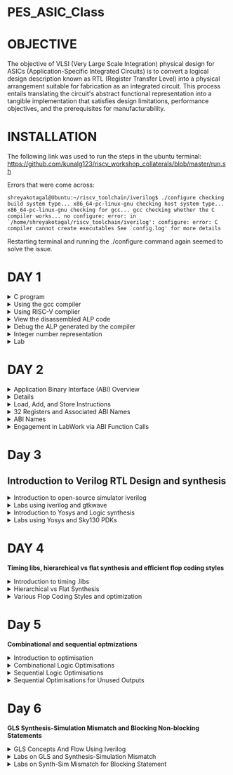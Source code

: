 # PES_ASIC_Class
# OBJECTIVE

The objective of VLSI (Very Large Scale Integration) physical design for ASICs (Application-Specific Integrated Circuits) is to convert a logical design description known as RTL (Register Transfer Level) into a physical arrangement suitable for fabrication as an integrated circuit. This process entails translating the circuit's abstract functional representation into a tangible implementation that satisfies design limitations, performance objectives, and the prerequisites for manufacturability.

# INSTALLATION

The following link was used to run the steps in the ubuntu terminal: https://github.com/kunalg123/riscv_workshop_collaterals/blob/master/run.sh

Errors that were come across:

```
shreyakotagal@Ubuntu:~/riscv_toolchain/iverilog$ ./configure checking build system type... x86_64-pc-linux-gnu checking host system type... x86_64-pc-linux-gnu checking for gcc... gcc checking whether the C compiler works... no configure: error: in `/home/shreyakotagal/riscv_toolchain/iverilog': configure: error: C compiler cannot create executables See `config.log' for more details
```

Restarting terminal and running the ./configure command again seemed to solve the issue.

# DAY 1
<details>
<summary> C program </summary>
<br>
Program to find the sum from 1 to n numbers

```
#include<stdio.h>
int main()
{
	int i, sum=0, n=35;
	for (i=1;i<=n; ++i) {
	sum +=i;
	}
	printf("Sum of numbers from 1 to %d is %d \n",n,sum);
	return 0;
}

```
</details>

<details> 
<summary> Using the gcc compiler </summary> 

Initially the command ```leafpad sum1ton.c ``` was used to write the program in the editor leafpad. 
Compiling and running the program with 

```
gcc sum1ton.c
./a.out
```

The following result was obtained:

![image](https://github.com/shreyakotagal/pes_asic_class/assets/117657204/1d1ffe1c-22e4-441b-bb2d-f98698f689e0)

 </details>
<details>
<summary> Using RISC-V complier </summary>

``` riscv64-unknown-elf-gcc -O1 -march=rv64i -mabi=lp64 -o sum1ton.o sum1ton.c ``` command was used to compile using riscv compiler.
Initially it threw an error 

![image](https://github.com/shreyakotagal/pes_asic_class/assets/117657204/8204a6ed-0a10-4cde-a0cb-b56b558149c5)

Adding the following commands and restarting terminal solved the error

``` 
export PATH=~/riscv_toolchain/riscv64-unknown-elf-gcc-8.3.0-2019.08.0-x86_64-linux-ubuntu14/bin:$PATH
export PATH=~/riscv_toolchain/riscv64-unknown-elf-gcc-8.3.0-2019.08.0-x86_64-linux-ubuntu14/riscv64-unknown-elf/bin:$PATH
```

![image](https://github.com/shreyakotagal/pes_asic_class/assets/117657204/327682ff-ca97-4095-923d-4241aa61ad32)

```-O<number>``` : level of optimisation required

```-mabi``` : specifies the ABI (Application Binary Interface) to be used during code generation according to the requirements

```-march``` : specifies target architecture
</details>

<details>
<summary> View the disassembled ALP code </summary>

```riscv64-unkonwn-elf-objdump sum1ton.o```

While viewing the alp code, we need to look at the main section, to do so, we search ```\main``` till the correct section is found, use ```n``` to go further down to other "main". 

Here, since we used -O1 optimisation, the number of instructions are 15.

![image](https://github.com/shreyakotagal/pes_asic_class/assets/117657204/cfab8256-9f33-4fc1-aa03-4c9a6834b3b2)

When we use -Ofast optimisation, we can see that the number of instructions have been reduced to 12.

![image](https://github.com/shreyakotagal/pes_asic_class/assets/117657204/0384dd9c-f7dd-44d2-8c55-26f77a3fc4f1)
</details>

<details>
<summary> Debug the ALP generated by the compiler </summary>

```spike -d pk sum1ton.o```

![image](https://github.com/shreyakotagal/pes_asic_class/assets/117657204/b9d34030-fbe1-4648-b6c4-5abfd5d51395)
	
</details>

<details> 
<summary> Integer number representation </summary> 
<details> 
<summary> Unsigned Numbers </summary>
Unsigned numbers, also known as non-negative numbers, are numerical values that represent magnitudes without indicating direction or sign.
Range: 0 to 2^(N) - 1.
</details>
<details>
<summary> Signed Numbers </summary>
Signed numbers are numerical values that can represent both positive and negative magnitudes, along with zero.
Range : -(2^(N-1)) to 2^(N-1) - 1.

64 bit Number System For Unsigned Numbers
* RISC-V doubleword can represent 0 to (2^(64) - 1) unsigned numbers or positive numbers
* RISC-V doubleword can represent 0 to (2^(63) - 1)positive & (-1) to (-2^63) negative numbers

![image](https://github.com/shreyakotagal/pes_asic_class/assets/117657204/1ad11856-555a-4d1c-b0fc-4be84b9f8aff)
</details>
</details>

<details>
<summary> Lab </summary> 
	
**Unsigned 64-bit Number**

```
#include <stdio.h>
#include <math.h>

int main()
{
	unsigned long long int max = (unsigned long long int) (pow(2,64) -1);
	unsigned long long int min = (unsigned long long int) (pow(2,64) *(-1));
	printf("lowest number represented by unsigned 64-bit integer is %llu\n",min);
	printf("highest number represented by unsigned 64-bit integer is %llu\n",max);
	return 0;
}

```

![image](https://github.com/shreyakotagal/pes_asic_class/assets/117657204/5c85970f-cd82-41c2-b819-2a3e9339f252)

**Signed 64-bit Number**

```
#include <stdio.h>
#include <math.h>

int main()
{
	long long int max = (long long int) (pow(2,63) -1);
	long long int min = (long long int) (pow(2,63) *(-1));
	printf("lowest number represented by signed 64-bit integer is %lld\n",min);
	printf("highest number represented by signed 64-bit integer is %lld\n",max);
	return 0;
}
```

![image](https://github.com/shreyakotagal/pes_asic_class/assets/117657204/eeaef59e-239f-4c23-a654-bef97e5127d8)

</details> 
</details>

# DAY 2

<details> 
<summary> Application Binary Interface (ABI) Overview </summary>

An Application Binary Interface (ABI) constitutes a set of regulations that oversee the arrangement and access of functions, data structures, and system calls within a binary program or library. This framework establishes the fundamental interaction between distinct components of a program or between a program and the operating system. Noteworthy aspects of an ABI encompass:

1. Binary Harmony: ABIs ensure that binary code generated by one compiler or platform can harmonize seamlessly with code produced by another, provided they adhere to the same ABI specifications.

2. Function Calling Protocol: ABIs dictate the protocol for invoking functions, encompassing the sequence and location of arguments and return values, as well as the management of the call stack during function invocations.

3. Register Utilization: ABIs specify which registers are earmarked for specific purposes (e.g., argument passing, return values, temporary storage) and the manner in which they are managed during function calls.

4. Data Arrangement: ABIs outline the arrangement of data structures, such as structs and arrays, in memory, including guidelines for alignment and padding.

5. Exception Handling: They delineate the treatment of exceptions (e.g., hardware or software interrupts), encompassing the transition of control between user code and exception handlers.

6. System Calls: ABIs detail the manner in which programs interact with the operating system via system calls, including the mechanism for passing arguments and retrieving results.

7. Platform Neutrality: ABIs foster compatibility across distinct platforms (e.g., diverse CPU architectures or operating systems) by offering a standardized interface.

8. Dynamic Linking: They address dynamic linking aspects, including the loading and linking of shared libraries (DLLs on Windows or shared objects on Unix-based systems) during runtime.

9. Versioning: Certain ABIs incorporate mechanisms for versioning, enabling future modifications without disrupting compatibility with existing code.

10. Documentation: ABIs are typically documented and published, facilitating developers in crafting code that adheres to the ABI's specifications.

11. Toolchain Support: Compilers and assemblers are designed to produce code in accordance with the ABI, ensuring interoperability among code generated by varied tools.

12. Cross-Platform Development: ABIs hold special significance in cross-platform development, where code must execute on multiple platforms with potentially distinct hardware architectures and operating systems.

13. Security: ABIs may encompass security-related elements, such as safeguards against buffer overflows and stack vulnerabilities.

</details>

<details> 
<summmary> Memory Allocation for Multi-Byte Values </summmary>

Storing a 64-bit number (or any multi-byte value) in memory necessitates awareness of byte order, leading to proper byte arrangement.

Little-Endian: In little-endian format, the least significant byte (LSB) is stored at the lowest memory address, while the most significant byte (MSB) is positioned at the highest memory address.

Big-Endian: Conversely, big-endian format places the most significant byte (MSB) at the lowest memory address, while the least significant byte (LSB) is located at the highest memory address.
</details>
<details> 
<summary> Load, Add, and Store Instructions </summary>

Fundamental operations within computer architecture and assembly programming encompass Load, Add, and Store instructions, serving to manipulate data in memory and registers.

Illustrative Example: ``` ld x8, 16(x23) ```
In this instance:

* ``` ld ``` signifies the load double-word instruction.
* ``` x8 ``` denotes the destination register.
* ``` 16(x23) ``` designates the memory address indicated by register x23 (base address + offset).

![image](https://github.com/shreyakotagal/pes_asic_class/assets/117657204/218b78bb-b5bb-466f-bfca-4ba81e277af8)

Illustrative Example: ``` add x8, x24, x8 ```

![image](https://github.com/shreyakotagal/pes_asic_class/assets/117657204/0eb9fcc4-8f33-4f93-8d6a-7e9f472c2bd4)


Here:

``` add ``` signifies the add instruction.
``` x8 ``` represents the destination register.
``` x24 ``` and ``` x8 ``` are source registers.

</details>
<details> 
<summary> 32 Registers and Associated ABI Names </summary>

The decision regarding the quantity of registers within a processor's architecture, such as the RISC-V RV64 configuration with its 32 general-purpose registers, involves a compromise between several factors. While contemporary processors might feature more registers, augmenting their number could result in larger instructions, consuming additional memory and potentially impeding instruction fetch and decoding.

</details>
<details> 
<summary> ABI Names </summary>

![image](https://github.com/shreyakotagal/pes_asic_class/assets/117657204/552014f8-c279-431f-b9c5-426fa0d97c53)

ABI names for registers furnish a standardized method to indicate the purpose and application of specific registers within a software ecosystem. These designations are pivotal in preserving compatibility, optimizing code generation, and facilitating communication among diverse software components.

</details>
<details> 
<summary> Engagement in LabWork via ABI Function Calls </summary>

![image](https://github.com/shreyakotagal/pes_asic_class/assets/117657204/fad63027-9e84-48fa-918d-bbb31f52a61d)

**C Program** 

custom1to9.c
```

#include <stdio.h>

extern int load(int x, int y);

int main()
{
  int result = 0;
  int count = 9;
  result = load(0x0, count+1);
  printf("Sum of numbers from 1 to 9 is %d\n", result);
}

```

**Assembly File** 

load.s

```
.section .text
.global load
.type load, @function
load:
add a4, a0, zero
add a2, a0, a1
add a3, a0, zero
loop:
add a4, a3, a4
addi a3, a3, 1
blt a3, a2, loop
add a0, a4, zero
ret;
```
![image](https://github.com/shreyakotagal/pes_asic_class/assets/117657204/ff565dcb-9b6f-4c01-8fc3-32ecdcde4146)
</details>

# Day 3
## Introduction to Verilog RTL Design and synthesis
	
<details> 
<summary> Introduction to open-source simulator iverilog </summary>
	
Simulator

• RTL design is checked for adherence to the spec by simulating the design
• Simulator is the tool used for simulating the design
	• iverilog is the tool used for this course
Design
• Design is the actual Verilog code or set of Verilog codes which has the intended functionality to meet with the required specifications
TestBench
• TestBench is the setup to apply stimulus (test_vectors) to the design to check its functionality
How simulator works
• Simulator looks for the changes on the input signals
• Upon change to the input the output is evaluated
• If no change to the input, no change to the output
• Simulator is looking for change in the values of input
	
![image](https://github.com/shreyakotagal/pes_asic_class/assets/117657204/90f17c32-d553-4df6-b945-ce28f062b14d)
	
![image](https://github.com/shreyakotagal/pes_asic_class/assets/117657204/e401958a-daae-4611-9328-0d2a0cf6249f)

</details>

<details>
<summary> Labs using iverilog and gtkwave </summary>
using the command  ' git clone ' which cloned library files like standard cell library, primitives which are used for synthesis and few verilog codes for practice.

![image](https://github.com/shreyakotagal/pes_asic_class/assets/117657204/ec4a32ce-2dfd-4ca7-a98c-8daf41299d15)

exploring the verilog_files file,

![image](https://github.com/shreyakotagal/pes_asic_class/assets/117657204/af13a337-2c14-4c8a-905e-44e2426157a7)

![image](https://github.com/shreyakotagal/pes_asic_class/assets/117657204/a3d0869a-c4b8-4d91-94c5-41dc7a718caa)

![image](https://github.com/shreyakotagal/pes_asic_class/assets/117657204/b3155472-7553-4123-b951-a9831ffa5c3e)


</details>

<details>
<summary> Introduction to Yosys and Logic synthesis </summary>
	
Synthesizer

• It is a tool used for converting RTL design code to netlist.

• Here, the synthesizer used is Yosys.

Yosys

• It is an open-source framework for Verilog RTL synthesis and formal verification.

• Yosys provides a collection of tools and algorithms that enable designers to transform high-level RTL (Register Transfer Level) descriptions of digital circuits into optimized gate-level representations suitable for physical implementation on hardware.

![image](https://github.com/shreyakotagal/pes_asic_class/assets/117657204/40e59198-1f35-43ea-b171-d7c4d8be52f9)


• Design and .lib files are fed to the synthesizer to get a netlist file.

• Netlist is the representation of the design in the form of standard cells in the .lib

Commands used to perform different opertions:

* read_verilog to read the design
* read_liberty to read the .lib file
* write_verilog to write out the netlist file
To verify the synthesis

![image](https://github.com/shreyakotagal/pes_asic_class/assets/117657204/623017a3-c5d8-4441-889c-c5bc25e8e6b5)

* Netlist along with the tesbench is fed to the iverilog simulator.
* The vcd file generated is fed to the gtkwave simulator.
* The output on the simulator must be same as the output observed during RTL simulation.
* Same RTL testbench can be used as the primary inputs and primary outputs remain same between the RTL design and synthesised netlist.

Logic Synthesis

* Logic synthesis is a process in digital design that transforms a high-level hardware description of a digital circuit, typically in a hardware description language (HDL) like Verilog or VHDL, into a lower-level representation composed of logic gates and flip-flops.
* The goal of logic synthesis is to optimize the design for various criteria such as performance, area, power consumption, and timing.

.lib

* It is a collection of logical modules like And, Or, Not etc.
* It has different flavors of same gate like 2 input AND gate, 3 input AND gate etc with different performace speed.

Why fast and slow version of same gate?
* Fast and slow versions of gates are essential in digital circuit design to balance between clock frequency and timing constraints.
* Fast gates have shorter propagation delays and are used to reduce setup and hold time violations, allowing for higher clock frequencies.
* Slow gates, with longer delays, can be used to intentionally slow down critical paths or address timing issues.
* The Tclk formula helps calculate the maximum clock frequency while considering these factors.

Tclk formula: 
![image](https://github.com/shreyakotagal/pes_asic_class/assets/117657204/99c06308-bea9-4d7b-94b2-f54527ec0acf)

* t_setup: The setup time is the minimum time before the clock edge when the input data must be stable.
* t_hold: The hold time is the minimum time after the clock edge during which the input data must remain stable.
* t_propagation: This term represents the propagation delay of the logic gates in the critical path.
* Tcq: This term represents the clock-to-q delay of the flip-flops or registers used in the design. It's often a fixed value based on the chosen flip-flop technology.
</details>
<details> 
<summary> Labs using Yosys and Sky130 PDKs </summary>

* Open verilog_files and invoke yosys 
* Read library: ```  read_liberty -lib ../lib/sky130_fd_sc_hd__tt_025C_1v80.lib  ```
* Read design: ``` read_verilog good_mux.v ```
* Synthesis: ``` synth -top good_mux ```
* Generate netlist: ``` abc -liberty ../lib/sky130_fd_sc_hd__tt_025C_1v80.lib ```

![image](https://github.com/shreyakotagal/pes_asic_class/assets/117657204/fb50cbf8-8e9b-4187-8696-de79c88441d7)

![image](https://github.com/shreyakotagal/pes_asic_class/assets/117657204/f15b751f-58ce-4c63-a86e-6b67c45a052f)

![image](https://github.com/shreyakotagal/pes_asic_class/assets/117657204/bb13875c-5e10-4fc5-9e04-6b83a00c58db)

* Logic realized: ``` show ```
  
![image](https://github.com/shreyakotagal/pes_asic_class/assets/117657204/f938ff9c-974b-4963-8893-de4aec79bad2)

*  netlist: ``` write_verilog -noattr good_mux_netlist.v```  ``` !gvim good_mux_netlist.v ```

![image](https://github.com/shreyakotagal/pes_asic_class/assets/117657204/12cf0b32-eb8a-4514-8d74-c35103def5e8)

</details>

# DAY 4

**Timing libs, hierarchical vs flat synthesis and efficient flop coding styles**

<details>
<summary> Introduction to timing .libs </summary>
	
* Open the .lib file  ``` sky138_fd_sc_hd_tt_025C_1v80.lib ```
  
* to turn of the red colour highlights use ``` :syn off ```
  
* Each library has P(process) V(voltage) T(temperature) are very important for a design to work
	* Process- variations due to fabrication
	* Voltage- variations of the circuit due to change in voltage
	* Temperature- variations due to temperature as semiconductors are very sensitive to temperature
   
* tt_025C_1v80 indicates a typical process, 025C indicates the temperature and 1v80 indicates the voltage
  
* This particular .lib file has a cmos technology and lookup table delay model
* Units and operating conditions are also mentioned
* It gives the features of the cells
* To enable line number : ``` se nu ```
* To view all the cells : ``` g// ```
* To view any instance : ``` /instance ``` 
* Since there are 5 inputs, for all the 32 possible combinations, it gives the delay, power and all the other parameters for each cell.
	
![image](https://github.com/shreyakotagal/pes_asic_class/assets/117657204/4dd5aadc-3c1c-4939-b6eb-7dcecc933942)

Power, Timings and Area analysis of the different AND Gates

![image](https://github.com/shreyakotagal/pes_asic_class/assets/117657204/73e1ad4b-1960-45fe-aeac-603a1fd2a130)
</details>
<details> 
<summary> Hierarchical vs Flat Synthesis </summary>

Hierarchical Synthesis:

* Hierarchical synthesis is an approach in digital design and logic synthesis where complex designs are broken down into smaller, more manageable modules or sub-circuits, and each module is synthesized individually.
* These synthesized modules are then integrated back into the overall design hierarchy.
* This approach helps manage the complexity of large designs and allows designers to work on different parts of the design independently.

* We use the module:  ``` multiple_modules.v ``` which lies in  ``` verilog_files ```

* Multiple_modules instantiates ``` sub_module1 ```  and ```  sub_module2 ```
* Launch yosys
* Read the library file ``` read_liberty -lib ../lib/sky130_fd_sc_hd__tt_025C_1v80.lib ``` 
* Read the verilog file ``` read_verilog multiple_modules.v ```
*  ``` synth -top multiple_modules to set it as top module ```
*  ``` abc -liberty ../lib/sky130_fd_sc_hd__tt_025C_1v80.lib ```
*  To view the netlist ``` show multiple_modules ```
*  ``` write_verilog -noattr multiple_modules_hier.v ```
*  ``` !gvim multiple_modules_hier.v ```

Attached below is the execution of all the above commands

![image](https://github.com/shreyakotagal/pes_asic_class/assets/117657204/f4551302-8aaa-4089-8c3e-f80a24a22110)

![image](https://github.com/shreyakotagal/pes_asic_class/assets/117657204/7484fca6-76e9-451e-8c52-9d4eb8de61b8)

![image](https://github.com/shreyakotagal/pes_asic_class/assets/117657204/d82c4fae-1c76-4ead-a5cc-a2cb0ace7d4b)

![image](https://github.com/shreyakotagal/pes_asic_class/assets/117657204/09111632-74f7-48b0-b6a9-06b8844f138b)

![image](https://github.com/shreyakotagal/pes_asic_class/assets/117657204/fdfcf8e7-6df5-4a0d-8ad3-5916a6c14c41)

![image](https://github.com/shreyakotagal/pes_asic_class/assets/117657204/2ca8339b-ab5e-4d86-aca3-72300855ea37)

For flatten 

![image](https://github.com/shreyakotagal/pes_asic_class/assets/117657204/4839fc3f-b450-4125-9502-5433a7b7630e)

 ![image](https://github.com/shreyakotagal/pes_asic_class/assets/117657204/aa8f383f-4f36-4d4f-aeb2-6462eb8af3ba)

![image](https://github.com/shreyakotagal/pes_asic_class/assets/117657204/5b20d9fb-f234-4b84-babe-45c120d53951)


</details>
<details>

<summary> Various Flop Coding Styles and optimization </summary>

<details> 
<summary> Why do we need a Flop? </summary>

* A flip-flop (often abbreviated as "flop") is a fundamental building block in digital circuit design.
* It's a type of sequential logic element that stores binary information (0 or 1) and can change its output based on clock signals and input values.
* In a combinational circuit, the output changes after the propagation delay of the circuit once inputs are changed.
* During the propagation of data, if there are different paths with different propagation delays, then a glitch might occur.
* There will be multiple glitches for multiple combinational circuits.
* Hence, we need flops to store the data from the combinational circuits.
* When a flop is used, the output of combinational circuit is stored in it and it is propagated only at the posedge or negedge of the clock so that the next combinational circuit gets a glitch free input thereby stabilising the output.
* We use control pins like set and reset to initialise the flops.
* They can be synchronous and asynchronous.

**D Flip-Flop with Asynchronous Reset**

When the reset is high, the output of the flip-flop is forced to 0, irrespective of the clock signal.
Else, on the positive edge of the clock, the stored value is updated at the output.

``` gvim dff_asyncres_syncres.v```

**D Flip_Flop with Asynchronous Set**

When the set is high, the output of the flip-flop is forced to 1, irrespective of the clock signal.
Else, on positive edge of the clock, the stored value is updated at the output.

``` gvim dff_async_set.v ```


**D Flip-Flop with Synchronous Reset**

When the reset is high on the positive edge of the clock, the output of the flip-flop is forced to 0.
Else, on the positive edge of the clock, the stored value is updated at the output.

``` gvim dff_syncres.v ```

**D Flip-Flop with Asynchronous Reset and Synchronous Reset**

When the asynchronous resest is high, the output is forced to 0.
When the synchronous reset is high at the positive edge of the clock, the output is forced to 0.
Else, on the positive edge of the clock, the stored value is updated at the output.
Here, it is a combination of both synchronous and asynchronous reset DFF.

``` gvim dff_asyncres_syncres.v ```
</details>

<details>
<summary> Lab Flop Synthesis Simulations </summary>

**D Flip-Flop with Asynchronous Reset**

* **Simulation**
```
cd vsd/sky130RTLDesignAndSynthesisWorkshop/verilog_files
iverilog dff_asyncres.v tb_dff_asyncres.v
./a.out
gtkwave tb_dff_asyncres.vcd
```

* **Synthesis**
```
cd vsd/sky130RTLDesignAndSynthesisWorkshop/verilog_files
yosys
read_liberty -lib ../lib/sky130_fd_sc_hd__tt_025C_1v80.lib
read_verilog dff_asyncres.v
synth -top dff_asyncres
dfflibmap -liberty ../lib/sky130_fd_sc_hd__tt_025C_1v80.lib
abc -liberty ../lib/sky130_fd_sc_hd__tt_025C_1v80.lib
show
```


**D Flip_Flop with Asynchronous Set**

* **Simulation**
```
cd vsd/sky130RTLDesignAndSynthesisWorkshop/verilog_files
iverilog dff_async_set.v tb_dff_async_set.v
./a.out
gtkwave tb_dff_async_set.vcd
```

* **Synthesis**
```
cd vsd/sky130RTLDesignAndSynthesisWorkshop/verilog_files
yosys
read_liberty -lib ../lib/sky130_fd_sc_hd__tt_025C_1v80.lib
read_verilog dff_async_set.v
synth -top dff_async_set
dfflibmap -liberty ../lib/sky130_fd_sc_hd__tt_025C_1v80.lib
abc -liberty ../lib/sky130_fd_sc_hd__tt_025C_1v80.lib
show
```

**D Flip-Flop with Synchronous Reset**

* **Simulation**
```
cd vsd/sky130RTLDesignAndSynthesisWorkshop/verilog_files
iverilog dff_syncres.v tb_dff_syncres.v
./a.out
gtkwave tb_dff_syncres.vcd
```

* **Synthesis**
```
cd vsd/sky130RTLDesignAndSynthesisWorkshop/verilog_files
yosys
read_liberty -lib ../lib/sky130_fd_sc_hd__tt_025C_1v80.lib
read_verilog dff_syncres.v
synth -top dff_syncres
dfflibmap -liberty ../lib/sky130_fd_sc_hd__tt_025C_1v80.lib 
abc -liberty ../lib/sky130_fd_sc_hd__tt_025C_1v80.lib
show
```
</details>
<details>
<summary> Interesting Optimisations </summary>

```
gvim mult_2.v
read_liberty -lib ../lib/sky130_fd_sc_hd__tt_025C_1v80.lib
read_verilog mult_2.v
synth -top mul2
abc -liberty ../lib/sky130_fd_sc_hd__tt_025C_1v80.lib
show
```
![image](https://github.com/shreyakotagal/pes_asic_class/assets/117657204/8e93ea0b-510d-4d34-90b6-b910c5cd93b3)

![image](https://github.com/shreyakotagal/pes_asic_class/assets/117657204/8805f00b-1e66-4825-972e-e8691e113ff8)

![image](https://github.com/shreyakotagal/pes_asic_class/assets/117657204/fe0741fa-4e1b-4f8a-99da-b10690cdf20f)

```
write_verilog -noattr mul2_netlist.v
!gvim mul2_netlist.v
```

![image](https://github.com/shreyakotagal/pes_asic_class/assets/117657204/f1750f37-aee4-4004-804e-ba7239fcd68e)

```
gvim mult_8.v
read_liberty -lib ../lib/sky130_fd_sc_hd__tt_025C_1v80.lib  
read_verilog mult_8.v
synth -top mult8
abc -liberty ../lib/sky130_fd_sc_hd__tt_025C_1v80.lib
show
```
![image](https://github.com/shreyakotagal/pes_asic_class/assets/117657204/47c3508d-cc59-48b1-a49b-348c7ac3c31b)

![image](https://github.com/shreyakotagal/pes_asic_class/assets/117657204/855954d7-33f0-45bb-89f9-5d669fc88b39)

![image](https://github.com/shreyakotagal/pes_asic_class/assets/117657204/6f3df8f1-f777-41c0-97ab-9673e8f25510)

```
write_verilog -noattr mult8_netlist.v
!gvim mult8_netlist.v
```
![image](https://github.com/shreyakotagal/pes_asic_class/assets/117657204/2a36c6d0-eb64-4c2b-9661-8246518598bd)

</details>
</details>

# Day 5

**Combinational and sequential optmizations**

<details>

<summary> Introduction to optimisation </summary>
<details> 
<summary> Combinational Optimisation </summary>

* Combinational logic refers to logic circuits where the outputs depend only on the current inputs and not on any previous states.
* Combinational optimization is a field of study in computer science and operations research that focuses on finding the best possible solution from a finite set of options for problems that involve discrete variables and have no inherent notion of time.
* Optimising the combinational logic circuit is squeezing the logic to get the most optimized digital design so that the circuit finally is area and power efficient.
Techniques for Optimisations:
* Constant propagation is an optimization technique used in compiler design and digital circuit synthesis to improve the efficiency of code and circuit implementations by replacing variables or expressions with their constant values where applicable.
* Boolean logic optimization, also known as logic minimization or Boolean function simplification, is a process in digital design that aims to simplify Boolean expressions or logic circuits by reducing the number of terms, literals, and gates required to implement a given logical function.
</details>

<details> 
<summary> Sequential Logic Optimisations </summary>

* Sequential logic optimizations involve improving the efficiency, performance, and resource utilization of digital circuits that include memory elements like flip-flops and latches.
* Optimizing sequential logic is crucial in ensuring that digital circuits meet timing requirements, consume minimal power, and occupy the least possible area while maintaining correct functionality.
Optimisation methods:
* Sequential constant propagation, also known as constant propagation across sequential elements, is an optimization technique used in digital design to identify and propagate constant values through sequential logic elements like flip-flops and registers. This technique aims to replace variable values with their known constant values at various stages of the logic circuit, optimizing the design for better performance and resource utilization.
* State optimization, also known as state minimization or state reduction, is an optimization technique used in digital design to reduce the number of states in finite state machines (FSMs) while preserving the original functionality.
* Sequential logic cloning, also known as retiming-based cloning or register cloning, is a technique used in digital design to improve the performance of a circuit by duplicating or cloning existing registers (flip-flops) and introducing additional pipeline stages.
* This technique aims to balance the critical paths within a circuit and reduce its overall clock period, leading to improved timing performance and better overall efficiency.
* Retiming is an optimization technique used in digital design to improve the performance of a circuit by repositioning registers (flip-flops) along its paths to balance the timing and reduce the critical path delay.
* The primary goal of retiming is to achieve a shorter clock period without changing the functionality of the circuit.
</details>
</details>

<details>
<summary> Combinational Logic Optimisations </summary>
<details> 
<summary> opt_check </summary>
	
```
gvim opt_check.v
read_liberty -lib ../lib/sky130_fd_sc_hd__tt_025C_1v80.lib
read_verilog opt_check.v
synth -top opt_check
opt_clean -purge
abc -liberty ../lib/sky130_fd_sc_hd__tt_025C_1v80.lib
show
```
![image](https://github.com/shreyakotagal/pes_asic_class/assets/117657204/d7944d20-caf9-4c00-ac62-24810fe955a3)

![image](https://github.com/shreyakotagal/pes_asic_class/assets/117657204/b06b0c1e-a0ee-474e-bab7-5dbb07e9290f)

</details>
<details>
<summary> opt_check2 </summary>

```
gvim opt_check2.v
read_liberty -lib ../lib/sky130_fd_sc_hd__tt_025C_1v80.lib
read_verilog opt_check2.v
synth -top opt_check2
opt_clean -purge
abc -liberty ../lib/sky130_fd_sc_hd__tt_025C_1v80.lib
show
```
![image](https://github.com/shreyakotagal/pes_asic_class/assets/117657204/63e07d1d-ea8b-4a7a-b4dd-f097a31c2d17)

![image](https://github.com/shreyakotagal/pes_asic_class/assets/117657204/5cd416e4-7bff-4059-b632-b692bbf3b64d)

![image](https://github.com/shreyakotagal/pes_asic_class/assets/117657204/686f23d4-5f66-4aca-b1f8-d78fe0ee61fe)

</details>

<details> 
<summary> opt_check3 </summary>

```
gvim opt_check3.v
read_liberty -lib ../lib/sky130_fd_sc_hd__tt_025C_1v80.lib
read_verilog opt_check3.v
synth -top opt_check3
opt_clean -purge
abc -liberty ../lib/sky130_fd_sc_hd__tt_025C_1v80.lib
show
```
![image](https://github.com/shreyakotagal/pes_asic_class/assets/117657204/1e8e2201-4386-4850-81ac-823d3ca924d9)

![image](https://github.com/shreyakotagal/pes_asic_class/assets/117657204/7017ef02-ce7f-49c4-8203-bd4d34e5c490)

![image](https://github.com/shreyakotagal/pes_asic_class/assets/117657204/1a225c02-4601-4680-bfb8-13efd0f213b4)

</details>

<details>

<summary> opt_check4 </summary>

```
gvim opt_check4.v
read_liberty -lib ../lib/sky130_fd_sc_hd__tt_025C_1v80.lib
read_verilog opt_check4.v
synth -top opt_check4
opt_clean -purge
abc -liberty ../lib/sky130_fd_sc_hd__tt_025C_1v80.lib
show
```
![image](https://github.com/shreyakotagal/pes_asic_class/assets/117657204/8f39cffe-3f89-497f-9734-eac7eb061ab6)

![image](https://github.com/shreyakotagal/pes_asic_class/assets/117657204/32a119df-91b0-44dd-8c30-ef3f24f63a7b)

![image](https://github.com/shreyakotagal/pes_asic_class/assets/117657204/a4831e57-a1a2-4778-b335-2439bc7343ea)

</details>

<details>
<summary> multiple_module_opt </summary>

```
gvim multiple_module_opt.v
read_liberty -lib ../lib/sky130_fd_sc_hd__tt_025C_1v80.lib
read_verilog multiple_module_opt.v
synth -top multiple_module_opt
opt_clean -purge
abc -liberty ../lib/sky130_fd_sc_hd__tt_025C_1v80.lib
show
```
![image](https://github.com/shreyakotagal/pes_asic_class/assets/117657204/427f1a77-1961-4409-9f56-2826c51412af)

![image](https://github.com/shreyakotagal/pes_asic_class/assets/117657204/b5887953-9419-490f-b666-bee42fac2913)

![image](https://github.com/shreyakotagal/pes_asic_class/assets/117657204/e81392dd-f28b-4867-8108-5df4bd32276c)

</details>
</details>

<details>
<summary>  Sequential Logic Optimisations </summary>
<details>
<summary> dff_const1 </summary>

``` gvim dff_const1.v ```

![image](https://github.com/shreyakotagal/pes_asic_class/assets/117657204/a75d13f3-e04c-46d4-8a2c-f67ab681ba2b)


**Simulation**

```
iverilog dff_const1.v tb_dff_const1.v
/a.out
gtkwave tb_dff_const1.vcd
```
![image](https://github.com/shreyakotagal/pes_asic_class/assets/117657204/20cb0b16-2acb-4899-a446-d02f69a4f39c)

**Synthesis**

```
read_liberty -lib ../lib/sky130_fd_sc_hd__tt_025C_1v80.lib
read_verilog dff_const1.v
synth -top dff_const1
dfflibmap -liberty ../lib/sky130_fd_sc_hd__tt_025C_1v80.lib 
abc -liberty ../lib/sky130_fd_sc_hd__tt_025C_1v80.lib
show
```
![image](https://github.com/shreyakotagal/pes_asic_class/assets/117657204/5d06311d-3297-4c44-b89a-a7bebe32d9f8

![image](https://github.com/shreyakotagal/pes_asic_class/assets/117657204/0792b02e-08ec-4d0e-84a5-4de06ba28af8)


</details>
<details>
<summary> dff_const2  </summary>

``` gvim dff_const2.v ```
![image](https://github.com/shreyakotagal/pes_asic_class/assets/117657204/2b3d59a7-37b1-4fd7-867c-f8b22e63f846)


**Simulation**

```
iverilog dff_const2.v tb_dff_const2.v
/a.out
gtkwave tb_dff_const2.vcd
```
![image](https://github.com/shreyakotagal/pes_asic_class/assets/117657204/437b8d83-0315-4c77-9bc5-867a6c38d8fb)

**Synthesis**

```
read_liberty -lib ../lib/sky130_fd_sc_hd__tt_025C_1v80.lib
read_verilog dff_const2.v
synth -top dff_const2
dfflibmap -liberty ../lib/sky130_fd_sc_hd__tt_025C_1v80.lib 
abc -liberty ../lib/sky130_fd_sc_hd__tt_025C_1v80.lib
show
```
![image](https://github.com/shreyakotagal/pes_asic_class/assets/117657204/094b97ab-71d2-462c-85a3-fae4840f9aab)

![image](https://github.com/shreyakotagal/pes_asic_class/assets/117657204/2b36e9a7-56d9-48cc-8303-b8e141512bed)


</details>
<details>
<summary> dff_const3 </summary>

``` gvim dff_const3.v```

![image](https://github.com/shreyakotagal/pes_asic_class/assets/117657204/3e530002-518b-4ace-bffa-c7da9e593d74)

**Simulation**

```
iverilog dff_const3.v tb_dff_const3.v
/a.out
gtkwave tb_dff_const3.vcd
```

![image](https://github.com/shreyakotagal/pes_asic_class/assets/117657204/96e4eb6a-80f0-4c26-a011-bf6c4a80a459)


**Synthesis**

```
read_liberty -lib ../lib/sky130_fd_sc_hd__tt_025C_1v80.lib
read_verilog dff_const3.v
synth -top dff_const3
dfflibmap -liberty ../lib/sky130_fd_sc_hd__tt_025C_1v80.lib 
abc -liberty ../lib/sky130_fd_sc_hd__tt_025C_1v80.lib
show
```
![image](https://github.com/shreyakotagal/pes_asic_class/assets/117657204/b2bf8a0b-2cca-475e-b870-c901462c5caf)

![image](https://github.com/shreyakotagal/pes_asic_class/assets/117657204/226f1e5d-fa71-4040-952a-857e0b905830)

</details>

<details>
<summary> dff_const4 </summary>
	
 ``` gvim dff_const4.v ```
 
 ![image](https://github.com/shreyakotagal/pes_asic_class/assets/117657204/b13e4c2f-8efe-4de7-82a0-37f00be3abe2)

**Simulation**

```
iverilog dff_const4.v tb_dff_const4.v
/a.out
gtkwave tb_dff_const4.vcd
```

![image](https://github.com/shreyakotagal/pes_asic_class/assets/117657204/33050a53-ec7e-44fe-8fc6-fdb47fc3b55f)


**Synthesis**

```
read_liberty -lib ../lib/sky130_fd_sc_hd__tt_025C_1v80.lib
read_verilog dff_const4.v
synth -top dff_const4
dfflibmap -liberty ../lib/sky130_fd_sc_hd__tt_025C_1v80.lib 
abc -liberty ../lib/sky130_fd_sc_hd__tt_025C_1v80.lib
show
```
![image](https://github.com/shreyakotagal/pes_asic_class/assets/117657204/f4bb1865-6520-4a0d-a839-4fdc2c614998)

![image](https://github.com/shreyakotagal/pes_asic_class/assets/117657204/a2943511-26e4-4d13-bcb2-edf3ae2b58ce)

</details>
<details>
<summary> dff_const5 </summary>

``` gvim dff_const5.v ```

![image](https://github.com/shreyakotagal/pes_asic_class/assets/117657204/aedb5ffa-578d-4697-976e-bb787ae3c04e)

**Simulation**

```
iverilog dff_const5.v tb_dff_const4.v
/a.out
gtkwave tb_dff_const5.vcd
```
![image](https://github.com/shreyakotagal/pes_asic_class/assets/117657204/166756a8-3973-4cac-a8f7-ec5e755549a6)

**Synthesis**

```
read_liberty -lib ../lib/sky130_fd_sc_hd__tt_025C_1v80.lib
read_verilog dff_const5.v
synth -top dff_const5
dfflibmap -liberty ../lib/sky130_fd_sc_hd__tt_025C_1v80.lib 
abc -liberty ../lib/sky130_fd_sc_hd__tt_025C_1v80.lib
show
```

![image](https://github.com/shreyakotagal/pes_asic_class/assets/117657204/30ae8384-0fb8-410e-9ca1-c9fff0e38e2b)

</details>
</details>

<details>
<summary> Sequential Optimisations for Unused Outputs </summary>

<details>
<summary> counter_opt </summary>

```
gvim counter_opt.v
read_liberty -lib ../lib/sky130_fd_sc_hd__tt_025C_1v80.lib
read_verilog counter_opt.v
synth -top counter_opt
dfflibmap -liberty ../lib/sky130_fd_sc_hd__tt_025C_1v80.lib
abc -liberty ../lib/sky130_fd_sc_hd__tt_025C_1v80.lib
show
```
![image](https://github.com/shreyakotagal/pes_asic_class/assets/117657204/c5489e96-b88b-49d6-a1ca-168e81b83109)

![image](https://github.com/shreyakotagal/pes_asic_class/assets/117657204/c11e5711-c7ce-4087-a335-cb2095128fb8)


</details>

<details>
<summary> counter_opt2 </summary>

```
gvim counter_opt2.v
read_liberty -lib ../lib/sky130_fd_sc_hd__tt_025C_1v80.lib
read_verilog counter_opt2.v
synth -top counter_opt2
dfflibmap -liberty ../lib/sky130_fd_sc_hd__tt_025C_1v80.lib
abc -liberty ../lib/sky130_fd_sc_hd__tt_025C_1v80.lib
show
```
![image](https://github.com/shreyakotagal/pes_asic_class/assets/117657204/f27144db-4c46-47f6-9a1a-6848801ebba4)

![image](https://github.com/shreyakotagal/pes_asic_class/assets/117657204/bacf5cb0-71b9-422f-8d58-f698b6fd44a7)

</details>
</details>

# Day 6

**GLS Synthesis-Simulation Mismatch and Blocking Non-blocking Statements**

<details> 
<summary> GLS Concepts And Flow Using Iverilog </summary>
	
**Gate Level Simualtion** 

* Gate-level simulation is a technique used in digital design and verification to validate the functionality of a digital circuit at the gate-level implementation.
* It involves simulating the circuit using the actual logic gates and flip-flops that make up the design, as opposed to higher-level abstractions like RTL (Register Transfer Level) descriptions.
* This type of simulation is typically performed after the logic synthesis process, where a high-level description of the design is transformed into a netlist of gates and flip-flops.
* We perform this to verify logical correctness of the design after synthesizing it.
* Also ensuring the timing of the design is met.

**Synthesis-Simulation Mismatch**

* A synthesis-simulation mismatch refers to a situation in digital design where the behavior of a circuit, as observed during simulation, doesn't match the expected or desired behavior of the circuit after it has been synthesized.
* This discrepancy can occur due to various reasons, such as timing issues, optimization conflicts, and differences in modeling between the simulation and synthesis tools.
* This mismatch is a critical concern in digital design because it indicates that the actual hardware implementation might not perform as expected, potentially leading to functional or timing failures in the fabricated chip.

**Blocking Statements**

* Blocking statements are executed sequentially in the order they appear in the code and have an immediate effect on signal assignments.
  
Example:

```
 module BlockingExample(input A, input B, input C, output Y, output Z);
  wire temp;

  // Blocking assignment
  assign temp = A & B;

  always @(posedge C) begin
      // Blocking assignment
      Y = temp;
      Z = ~temp;
  end
 endmodule
``` 
**Non-Blocking Statements**

* Non-blocking assignments are used to model concurrent signal updates, where all assignments are evaluated simultaneously and then scheduled to be updated at the end of the time step.

```
Example:
 module NonBlockingExample(input clock, input D, input reset, output reg Q);

 always @(posedge clock or posedge reset) begin
     if (reset)
         Q <= 0;  // Reset the flip-flop
     else
         Q <= D;  // Non-blocking assignment to update Q with D on clock edge
 end
endmodule
```

**Caveats with Blocking Statements**

* Blocking statements in hardware description languages like Verilog have their uses, but there are certain caveats and considerations to be aware of when working with them. Here are some important caveats associated with using blocking statements:
	* **Procedural Execution:** Blocking statements are executed sequentially in the order they appear within a procedural block (such as an always block). This can lead to unexpected behavior if the order of execution matters and is not well understood.
	* **Lack of Parallelism:** Blocking statements do not accurately represent the parallel nature of hardware. In hardware, multiple signals can update concurrently, but blocking statements model sequential behavior. As a result, using blocking statements for modeling complex concurrent logic can lead to incorrect simulations.
	* **Race Conditions:** When multiple blocking assignments operate on the same signal within the same procedural block, a race condition can occur. The outcome of such assignments depends on their order of execution, which might lead to inconsistent or unpredictable behavior.
	* **Limited Representation of Hardware:** Hardware systems are inherently concurrent and parallel, but blocking statements do not capture this aspect effectively. Using blocking assignments to model complex combinational or sequential logic can lead to models that are difficult to understand, maintain, and debug.

	* **Combinatorial Loops:** Incorrect use of blocking statements can lead to unintentional combinational logic loops, which can result in simulation or synthesis errors.

	* **Debugging Challenges:** Debugging code with many blocking assignments can be challenging, especially when trying to track down timing-related issues.

	* **Not Suitable for Flip-Flops:** Blocking assignments are not suitable for modeling flip-flop behavior. Non-blocking assignments (<=) are generally preferred for modeling flip-flop updates to ensure accurate representation of concurrent behavior.

	* **Sequential Logic Misrepresentation:** Using blocking assignments to model sequential logic might not capture the intended behavior accurately. Sequential elements like registers and flip-flops are better represented using non-blocking assignments.

	* **Synthesis Implications:** The behavior of blocking assignments might not translate well during synthesis, leading to potential mismatches between simulation and synthesis results.
</details>

<details> 
<summary> Labs on GLS and Synthesis-Simulation Mismatch </summary>
<details>
<summary> ternary_operator_mux </summary>
	
``` gvim teranry_operator_mux.v ```

![image](https://github.com/shreyakotagal/pes_asic_class/assets/117657204/be3adf6c-62ca-457e-bb09-3d34c7ea4430)

**Simulation**

```
iverilog ternary_operator_mux.v tb_ternary_operator_mux.v
./a.out
gtkwave tb_ternary_operator_mux.vcd
```
![image](https://github.com/shreyakotagal/pes_asic_class/assets/117657204/1cb0aa50-be49-450b-ba9f-547e0f46b1ff)

**Synthesis**
```
read_liberty -lib ../lib/sky130_fd_sc_hd__tt_025C_1v80.lib
read_verilog ternary_operator_mux.v
synth -top ternary_operator_mux
abc -liberty ../lib/sky130_fd_sc_hd__tt_025C_1v80.lib
show
```
![image](https://github.com/shreyakotagal/pes_asic_class/assets/117657204/6e7ce874-a223-4a2b-a625-596215a77620)


**GLS to Gate-Level Simulation**
```
iverilog ../my_lib/verilog_model/primitives.v ../my_lib/verilog_model/sky130_fd_sc_hd.v ternary_operator_mux_net.v tb_ternary_operator_mux.v
./a.out
gtkwave tb_bad_mux.vcd
```
![image](https://github.com/shreyakotagal/pes_asic_class/assets/117657204/5b52a091-20fa-4d65-a005-2a055987dc55)

</details>
<details>
<summary> bad_mux </summary>
	
``` gvim bad_mux.v ```

 ![image](https://github.com/shreyakotagal/pes_asic_class/assets/117657204/ad834a15-db01-45fa-b514-75683bf6d402)

**Simualtion**
```
iverilog bad_mux.v tb_bad_mux.v
./a.out
gtkwave tb_bad_mux.vcd
```

![image](https://github.com/shreyakotagal/pes_asic_class/assets/117657204/2d920779-eb29-45b7-ab28-01f874a973f5)

**Synthesis**
```
read_liberty -lib ../lib/sky130_fd_sc_hd__tt_025C_1v80.lib
read_verilog bad_mux.v
synth -top bad_mux
abc -liberty ../lib/sky130_fd_sc_hd__tt_025C
_1v80.lib
show
```

![image](https://github.com/shreyakotagal/pes_asic_class/assets/117657204/6920477c-ec32-45a6-bc5d-e5d9f325e480)

**GLS to Gate-Level Simulation**
```
iverilog ../my_lib/verilog_model/primitives.v ../my_lib/verilog_model/sky130_fd_sc_hd.v bad_mux_net.v tb_bad_mux.v
./a.out
gtkwave tb_bad_mux.vcd
```
![image](https://github.com/shreyakotagal/pes_asic_class/assets/117657204/65a60931-ae3e-4a6d-a6a7-164b54d4f012)

</details>
</details>
<details>
<summary> Labs on Synth-Sim Mismatch for Blocking Statement </summary>
<details>
<summary> blocking_caveat </summary>

``` gvim blocking_caveat.v ```

![image](https://github.com/shreyakotagal/pes_asic_class/assets/117657204/f4c60b8c-8d4e-46cf-a28f-9252b5cf64c5)

**Simualtion**
```
iverilog blocking_caveat.v tb_blocking_caveat.v
./a.out
gtkwave tb_blocking_caveat.vcd
```

![image](https://github.com/shreyakotagal/pes_asic_class/assets/117657204/daaeee50-0faf-4bc2-bcaf-bc6b355a8bfb)

**Synthesis**
```
read_liberty -lib ../lib/sky130_fd_sc_hd__tt_025C_1v80.lib
read_verilog blocking_caveat.v
synth -top blocking_caveat
abc -liberty ../lib/sky130_fd_sc_hd__tt_025C_1v80.lib
show
```

![image](https://github.com/shreyakotagal/pes_asic_class/assets/117657204/c21cec82-1764-44f8-aec6-349ee228ebd9)

**GLS to Gate-Level Simulation**

```
iverilog ../my_lib/verilog_model/primitives.v ../my_lib/verilog_model/sky130_fd_sc_hd.v blocking_caveat_net.v tb_blocking_caveat.v
./a.out
gtkwave tb_blocking_caveat.vcd
```

![image](https://github.com/shreyakotagal/pes_asic_class/assets/117657204/f7a131ba-7d2d-4123-b775-d89568d85036)

</details>
</details>

